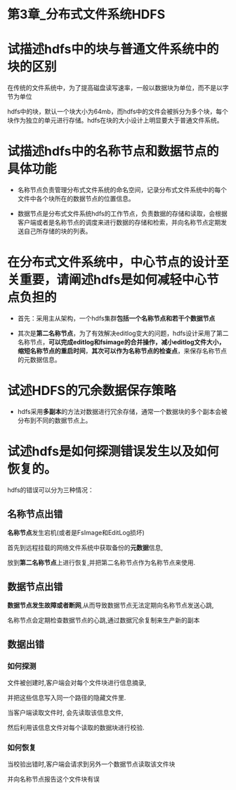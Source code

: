 # 第3章_分布式文件系统HDFS

# 试描述hdfs中的块与普通文件系统中的块的区别

在传统的文件系统中，为了提高磁盘读写速率，一般以数据块为单位，而不是以字节为单位

hdfs中的块，默认一个块大小为64mb，而hdfs中的文件会被拆分为多个块，每个块作为独立的单元进行存储。hdfs在块的大小设计上明显要大于普通文件系统。

# 试描述hdfs中的名称节点和数据节点的具体功能

* 名称节点负责管理分布式文件系统的命名空间，记录分布式文件系统中的每个文件中各个块所在的数据节点的位置信息。

* 数据节点是分布式文件系统hdfs的工作节点，负责数据的存储和读取，会根据客户端或者是名称节点的调度来进行数据的存储和检索，并向名称节点定期发送自己所存储的块的列表。

# 在分布式文件系统中，中心节点的设计至关重要，请阐述hdfs是如何减轻中心节点负担的

* 首先：采用主从架构，一个hdfs集群**包括一个名称节点和若干个数据节点**

* 其次是**第二名称节点**，为了有效解决editlog变大的问题，hdfs设计采用了第二名称节点，**可以完成editlog和fsimage的合并操作，减小editlog文件大小，缩短名称节点的重启时间**，**其次可以作为名称节点的检查点**，来保存名称节点的元数据信息。

# 试述HDFS的冗余数据保存策略

* hdfs采用**多副本**的方法对数据进行冗余存储，通常一个数据块的多个副本会被分布到不同的数据节点上。

# 试述hdfs是如何探测错误发生以及如何恢复的。

hdfs的错误可以分为三种情况：

## 名称节点出错

**名称节点**发生宕机(或者是FsImage和EditLog损坏)

首先到远程挂载的网络文件系统中获取备份的**元数据**信息,

放到**第二名称节点**上进行恢复,并把第二名称节点作为名称节点来使用.

## 数据节点出错

**数据节点发生故障或者断网**,从而导致数据节点无法定期向名称节点发送心跳,

名称节点会定期检查数据节点的心跳,通过数据冗余复制来生产新的副本

## 数据出错

### 如何探测

文件被创建时,客户端会对每个文件块进行信息摘录,

并把这些信息写入同一个路径的隐藏文件里.

当客户端读取文件时, 会先读取该信息文件,

然后利用该信息文件对每个读取的数据块进行校验.

### 如何恢复

当校验出错时,客户端会请求到另外一个数据节点读取该文件块

并向名称节点报告这个文件块有误


